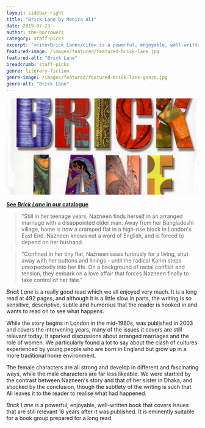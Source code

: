 ```yaml
---
layout: sidebar-right
title: "Brick Lane by Monica Ali"
date: 2019-07-23
author: the-borrowers
category: staff-picks
excerpt: '<cite>Brick Lane</cite> is a powerful, enjoyable, well-written book that sparked a lot of discussion.'
featured-image: /images/featured/featured-brick-lane.jpg
featured-alt: "Brick Lane"
breadcrumb: staff-picks
genre: literary-fiction
genre-image: /images/featured/featured-brick-lane-genre.jpg
genre-alt: "Brick Lane"
---
```


![Brick Lane](/images/featured/featured-brick-lane.jpg)

**[See <cite>Brick Lane</cite> in our catalogue](https://suffolk.spydus.co.uk/cgi-bin/spydus.exe/ENQ/OPAC/BIBENQ?BRN=1223053)**

> "Still in her teenage years, Nazneen finds herself in an arranged marriage with a disappointed older man. Away from her Bangladeshi village, home is now a cramped flat in a high-rise block in London's East End. Nazneen knows not a word of English, and is forced to depend on her husband.

> "Confined in her tiny flat, Nazneen sews furiously for a living, shut away with her buttons and linings - until the radical Karim steps unexpectedly into her life. On a background of racial conflict and tension, they embark on a love affair that forces Nazneen finally to take control of her fate."

<cite>Brick Lane</cite> is a really good read which we all enjoyed very much. It is a long read at 492 pages, and although it is a little slow in parts, the writing is so sensitive, descriptive, subtle and humorous that the reader is hooked in and wants to read on to see what happens.

While the story begins in London in the mid-1980s, was published in 2003 and covers the intervening years, many of the issues it covers are still relevant today. It sparked discussions about arranged marriages and the role of women. We particularly found a lot to say about the clash of cultures experienced by young people who are born in England but grow up in a more traditional home environment.

The female characters are all strong and develop in different and fascinating ways, while the male characters are far less likeable. We were startled by the contrast between Nazneen's story and that of her sister in Dhaka, and shocked by the conclusion, though the subtlety of the writing is such that Ali leaves it to the reader to realise what had happened.

<cite>Brick Lane</cite> is a powerful, enjoyable, well-written book that covers issues that are still relevant 16 years after it was published. It is eminently suitable for a book group prepared for a long read.
